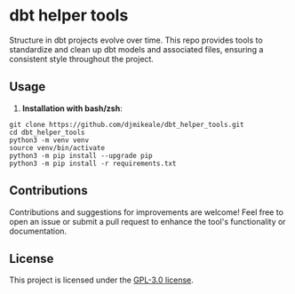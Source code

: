 # dbt helper tools

Structure in dbt projects evolve over time. This repo provides tools to standardize and clean up dbt models and associated files, ensuring a consistent style throughout the project.

## Usage

1. **Installation with bash/zsh**:

```shell
git clone https://github.com/djmikeale/dbt_helper_tools.git
cd dbt_helper_tools
python3 -m venv venv
source venv/bin/activate
python3 -m pip install --upgrade pip
python3 -m pip install -r requirements.txt
```

## Contributions

Contributions and suggestions for improvements are welcome! Feel free to open an issue or submit a pull request to enhance the tool's functionality or documentation.

## License

This project is licensed under the [GPL-3.0 license](LICENSE).
